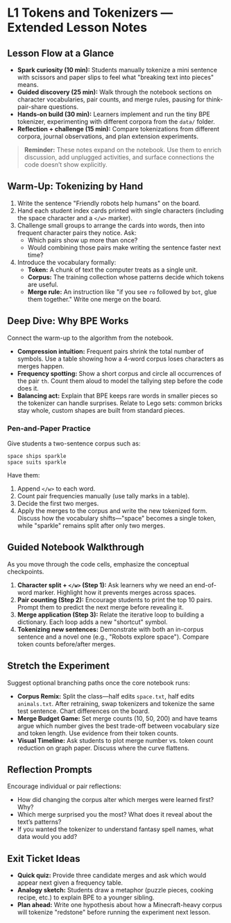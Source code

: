 # L1 Tokens and Tokenizers — Extended Lesson Notes

## Lesson Flow at a Glance
- **Spark curiosity (10 min):** Students manually tokenize a mini sentence with scissors and paper slips to feel what "breaking text into pieces" means.
- **Guided discovery (25 min):** Walk through the notebook sections on character vocabularies, pair counts, and merge rules, pausing for think-pair-share questions.
- **Hands-on build (30 min):** Learners implement and run the tiny BPE tokenizer, experimenting with different corpora from the `data/` folder.
- **Reflection + challenge (15 min):** Compare tokenizations from different corpora, journal observations, and plan extension experiments.

> **Reminder:** These notes expand on the notebook. Use them to enrich discussion, add unplugged activities, and surface connections the code doesn’t show explicitly.

## Warm-Up: Tokenizing by Hand
1. Write the sentence "Friendly robots help humans" on the board.
2. Hand each student index cards printed with single characters (including the space character and a `</w>` marker).
3. Challenge small groups to arrange the cards into words, then into frequent character pairs they notice. Ask:
   - Which pairs show up more than once?
   - Would combining those pairs make writing the sentence faster next time?
4. Introduce the vocabulary formally:
   - **Token:** A chunk of text the computer treats as a single unit.
   - **Corpus:** The training collection whose patterns decide which tokens are useful.
   - **Merge rule:** An instruction like "if you see `ro` followed by `bot`, glue them together." Write one merge on the board.

## Deep Dive: Why BPE Works
Connect the warm-up to the algorithm from the notebook.
- **Compression intuition:** Frequent pairs shrink the total number of symbols. Use a table showing how a 4-word corpus loses characters as merges happen.
- **Frequency spotting:** Show a short corpus and circle all occurrences of the pair `th`. Count them aloud to model the tallying step before the code does it.
- **Balancing act:** Explain that BPE keeps rare words in smaller pieces so the tokenizer can handle surprises. Relate to Lego sets: common bricks stay whole, custom shapes are built from standard pieces.

### Pen-and-Paper Practice
Give students a two-sentence corpus such as:
```
space ships sparkle
space suits sparkle
```
Have them:
1. Append `</w>` to each word.
2. Count pair frequencies manually (use tally marks in a table).
3. Decide the first two merges.
4. Apply the merges to the corpus and write the new tokenized form.
Discuss how the vocabulary shifts—"space" becomes a single token, while "sparkle" remains split after only two merges.

## Guided Notebook Walkthrough
As you move through the code cells, emphasize the conceptual checkpoints.
1. **Character split + `</w>` (Step 1):** Ask learners why we need an end-of-word marker. Highlight how it prevents merges across spaces.
2. **Pair counting (Step 2):** Encourage students to print the top 10 pairs. Prompt them to predict the next merge before revealing it.
3. **Merge application (Step 3):** Relate the iterative loop to building a dictionary. Each loop adds a new "shortcut" symbol.
4. **Tokenizing new sentences:** Demonstrate with both an in-corpus sentence and a novel one (e.g., "Robots explore space"). Compare token counts before/after merges.

## Stretch the Experiment
Suggest optional branching paths once the core notebook runs:
- **Corpus Remix:** Split the class—half edits `space.txt`, half edits `animals.txt`. After retraining, swap tokenizers and tokenize the same test sentence. Chart differences on the board.
- **Merge Budget Game:** Set merge counts (10, 50, 200) and have teams argue which number gives the best trade-off between vocabulary size and token length. Use evidence from their token counts.
- **Visual Timeline:** Ask students to plot merge number vs. token count reduction on graph paper. Discuss where the curve flattens.

## Reflection Prompts
Encourage individual or pair reflections:
- How did changing the corpus alter which merges were learned first? Why?
- Which merge surprised you the most? What does it reveal about the text’s patterns?
- If you wanted the tokenizer to understand fantasy spell names, what data would you add?

## Exit Ticket Ideas
- **Quick quiz:** Provide three candidate merges and ask which would appear next given a frequency table.
- **Analogy sketch:** Students draw a metaphor (puzzle pieces, cooking recipe, etc.) to explain BPE to a younger sibling.
- **Plan ahead:** Write one hypothesis about how a Minecraft-heavy corpus will tokenize "redstone" before running the experiment next lesson.
